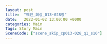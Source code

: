 ```yaml
---
layout: post
title:  "메인_회상_013~028장"
date:   2022-01-02 13:00:00 +0000
categories: Main
Tags: Story Main
SceneCode: ["scene_skip_cp013-028_q1_s10"]
---
```

